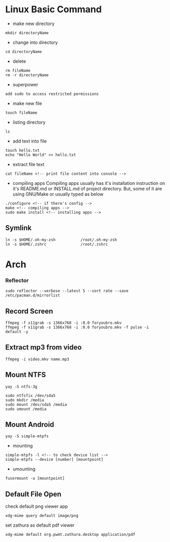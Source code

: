 # Linux Basic Command
- make new directory
```
mkdir directoryName
```
- change into directory
```
cd directoryName
```
- delete 
```
rm fileName
rm -r directoryName
```
- superpower
```
add sudo to access restricted permissions
```
- make new file
```
touch fileName
```
- listing directory
```
ls
```
- add text into file
```
touch hello.txt
echo "Hello World" >> hello.txt
```
- extract file text
```
cat fileName <!-- print file content into console -->
```
- compiling apps
Compiling apps usually has it's installation instruction on it's README.md or INSTALL.md of project directory.
But, some of it are using GNU/Make or usually typed as below
```
./configure <!-- if there's config -->
make <!-- compiling apps -->
sudo make install <!-- installing apps -->
```
## Symlink
```
ln -s $HOME/.oh-my-zsh           /root/.oh-my-zsh
ln -s $HOME/.zshrc               /root/.zshrc
```
# Arch
### Reflector
```
sudo reflector --verbose --latest 5 --sort rate --save /etc/pacman.d/mirrorlist
```
## Record Screen
```
ffmpeg -f x11grab -s 1366x768 -i :0.0 foryoubro.mkv
ffmpeg -f x11grab -s 1366x768 -i :0.0 foryoubro.mkv -f pulse -i default -y
```
## Extract mp3 from video
```
ffmpeg -i video.mkv name.mp3
```
## Mount NTFS
```
yay -S ntfs-3g
```
```
sudo ntfsfix /dev/sda5
sudo mkdir /media
sudo mount /dev/sda5 /media
sudo umount /media
```
## Mount Android
```
yay -S simple-mtpfs
```
- mounting
```
simple-mtpfs -l <!-- to check device list -->
simple-mtpfs --device [number] [mountpoint]
```
- umounting
```
fusermount -u [mountpoint]
```
## Default File Open
check default png viewer app
```
xdg-mime query default image/png
```
set zathura as default pdf viewer
```
xdg-mime default org.pwmt.zathura.desktop application/pdf
```
